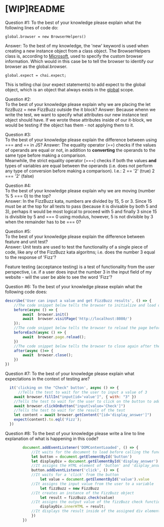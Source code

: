# [WIP]README

Question #1: To the best of your knowledge please explain what the following lines of code do:
```
global.browser = new BrowserHelpers()
```
Answer: To the best of my knowledge, the 'new' keyword is used when creating a new instance object from a class object. The BrowserHelpers class is, according to [Microsoft](https://docs.microsoft.com/en-us/dotnet/api/system.web.webpages.browserhelpers?view=aspnet-webpages-3.2), used to specify the custom browser information. Which would in this case be to tell the browser to identify our browser as the global.browser.
```
global.expect = chai.expect;
```
This is telling chai (our expect statements) to add expect to the global object, which is an object that always exists in the [global]((https://developer.mozilla.org/en-US/docs/Glossary/Global_object)) scope.

Question #2:  
To the best of your knowledge please explain why we are placing the let fizzBuzz = new FizzBuzz outside the it block?
Answer: Because whenn we write the test, we want to specify what attributes our new instance test object should have. If we wrote these attributes inside of our it-block, we would be testing if the object has them - not applying them to it.  

Question #3:  
To the best of your knowledge please explain the difference between using === and == in JS?
Answer: The equality operator (==) checks if the values of operands are equal or not, in addition to **converting** the operands to the same type before making a comparison.  
Meanwhile, the strict equality operator (===) checks if both the values **and** types of variables are equal between the operands (i.e. does not perform any type of conversion before making a comparison). I.e.:
2 == '2' (true)
2 === '2' (false)  

Question #4:  
To the best of your knowledge please explain why we are moving (number % 5 === 0) to the top?  
Answer: In the FizzBuzz kata, numbers are divided by 15, 5 or 3. Since 15 must be at the top for all tests to pass (because it is divisable by both 5 and 3), perhaps it would be most logical to proceed with 5 and finally 3 since 15 is divisible by 5 and === 0 using modulus, however, 5 is not divisible by 3 when the remainder has to be === 0? 

Question #5:  
To the best of your knowledge please explain the difference between feature and unit test?  
Answer: Unit tests are used to test the functionality of a single piece of code, like any of the FizzBuzz kata algoritms; i.e. does the number 3 equal to the response of 'Fizz'?

Feature testing (acceptance testing) is a test of functionality from the user perspective, i.e. if a user does input the number 3 in the input field of my website - will the user be able to see the word 'Fizz'?  

Question #6: 
To the best of your knowledge please explain what the following code does:  
```js
describe('User can input a value and get FizzBuzz results', () => {
    //The code snippet below tells the browser to initialize and load our local computer adress (root path)
    before(async () => {
        await  browser.init()
        await  browser.visitPage('http://localhost:8080/')
    });
    //The code snippet below tells the browser to reload the page before each test
    beforeEach(async () => {
        await  browser.page.reload();
    })
    //The code snippet below tells the browser to close again after the test has finished
    after(async ()=> {
        await  browser.close();
    })
})
```
Question #7: 
To the best of your knowledge please explain what expectations in the context of testing are?
```js
  it('clicking on the "Check" button', async () => {
      //Tells the test to wait for the user to input a value of 3
    await browser.fillIn("input[id='value']", { with: "3" })
    //Tells the test to wait for the user to click on the button to add the input value
    await browser.clickOnButton("input[value='Check']")
    //Tells the test to wait for the result of the test
    let content = await browser.getContent("[id='display_answer']")
    expect(content).to.eql('Fizz');
  })
```
Question #8:
To the best of your knowledge please write a line to line explanation of what is happening in this code?
```js
        document.addEventListener('DOMContentLoaded', () => {
            //It waits for the document to load before calling the function
            let button = document.getElementById('button')
            let displayDiv = document.getElementById('display_answer')
            //It assigns the HTML element of 'button' and 'display_answer' to variables
            button.addEventListener('click', () => {
            //It waits for a 'click' from the button
                let value = document.getElementById('value').value
            //It assigns the input value from the user to a variable
                let fizzBuzz = new FizzBuzz
            //It creates an instance of the FizzBuzz object
                let result = fizzBuzz.check(value)
            //It assigns the output value of the fizzBuzz check function to a variable
                displayDiv.innerHTML = result;
            //It displays the result inside of the assigned div element
            })
        })
```


